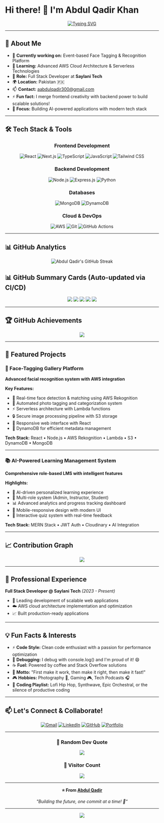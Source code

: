 # Hi there! 👋 I'm Abdul Qadir Khan

<div align="center">
  
[![Typing SVG](https://readme-typing-svg.demolab.com?font=Fira+Code&size=22&duration=3000&pause=1000&color=00D9FF&center=true&vCenter=true&width=600&lines=Full+Stack+Developer+%F0%9F%9A%80;AWS+%E2%98%81%EF%B8%8F;MERN+Stack+Expert+%F0%9F%92%BB;Face+Recognition+Specialist+%F0%9F%A4%96;Building+Scalable+Solutions+%F0%9F%8C%9F)](https://git.io/typing-svg)

</div>

---

## 🚀 About Me

- 🔭 **Currently working on:** Event-based Face Tagging & Recognition Platform
- 🌱 **Learning:** Advanced AWS Cloud Architecture & Serverless Technologies
- 💼 **Role:** Full Stack Developer at **Saylani Tech**
- 🌍 **Location:** Pakistan 🇵🇰
- 📫 **Contact:** aabdulqadir300@gmail.com
- ⚡ **Fun fact:** I merge frontend creativity with backend power to build scalable solutions!
- 🎯 **Focus:** Building AI-powered applications with modern tech stack

---

## 🛠️ Tech Stack & Tools

<div align="center">

### Frontend Development
![React](https://img.shields.io/badge/React-20232A?style=for-the-badge&logo=react&logoColor=61DAFB)
![Next.js](https://img.shields.io/badge/Next.js-000000?style=for-the-badge&logo=next.js&logoColor=white)
![TypeScript](https://img.shields.io/badge/TypeScript-007ACC?style=for-the-badge&logo=typescript&logoColor=white)
![JavaScript](https://img.shields.io/badge/JavaScript-F7DF1E?style=for-the-badge&logo=javascript&logoColor=black)
![Tailwind CSS](https://img.shields.io/badge/Tailwind_CSS-38B2AC?style=for-the-badge&logo=tailwind-css&logoColor=white)

### Backend Development
![Node.js](https://img.shields.io/badge/Node.js-339933?style=for-the-badge&logo=node.js&logoColor=white)
![Express.js](https://img.shields.io/badge/Express.js-000000?style=for-the-badge&logo=express&logoColor=white)
![Python](https://img.shields.io/badge/Python-3776AB?style=for-the-badge&logo=python&logoColor=white)

### Databases
![MongoDB](https://img.shields.io/badge/MongoDB-4EA94B?style=for-the-badge&logo=mongodb&logoColor=white)
![DynamoDB](https://img.shields.io/badge/Amazon%20DynamoDB-4053D6?style=for-the-badge&logo=amazon-dynamodb&logoColor=white)

### Cloud & DevOps
![AWS](https://img.shields.io/badge/Amazon_AWS-FF9900?style=for-the-badge&logo=amazonaws&logoColor=white)
![Git](https://img.shields.io/badge/Git-F05032?style=for-the-badge&logo=git&logoColor=white)
![GitHub Actions](https://img.shields.io/badge/GitHub_Actions-2088FF?style=for-the-badge&logo=github-actions&logoColor=white)

</div>

---

## 📊 GitHub Analytics

<!-- <div align="center">
  <img height="180em" src="https://github-readme-stats.vercel.app/api?username=Abdulqadir000&show_icons=true&theme=radical&include_all_commits=true&count_private=true&hide_border=true"/>
  <img height="180em" src="https://github-readme-stats.vercel.app/api/top-langs/?username=Abdulqadir000&layout=compact&langs_count=8&theme=radical&hide_border=true"/>
</div> -->

<div align="center">
  <img src="https://streak-stats.demolab.com/?user=Abdulqadir000&theme=radical&hide_border=true" alt="Abdul Qadir's GitHub Streak"/>
</div>

## 📊 GitHub Summary Cards (Auto-updated via CI/CD)

<div align="center">

![](./profile-summary-card-output/radical/0-profile-details.svg)
![](./profile-summary-card-output/radical/1-repos-per-language.svg)
![](./profile-summary-card-output/radical/2-most-commit-language.svg)
![](./profile-summary-card-output/radical/3-stats.svg)
![](./profile-summary-card-output/radical/4-productive-time.svg)

</div>

---

## 🏆 GitHub Achievements

<div align="center">
  <img src="https://github-profile-trophy.vercel.app/?username=Abdulqadir000&theme=radical&no-frame=true&no-bg=true&margin-w=4&row=2&column=4"/>
</div>

---

## 🎯 Featured Projects

### 🤖 Face-Tagging Gallery Platform

**Advanced facial recognition system with AWS integration**

**Key Features:**
- 🎯 Real-time face detection & matching using AWS Rekognition
- 📸 Automated photo tagging and categorization system
- ⚡ Serverless architecture with Lambda functions
- 🔒 Secure image processing pipeline with S3 storage
- 📱 Responsive web interface with React
- 💾 DynamoDB for efficient metadata management

**Tech Stack:** React • Node.js • AWS Rekognition • Lambda • S3 • DynamoDB • MongoDB

---

### 📚 AI-Powered Learning Management System

**Comprehensive role-based LMS with intelligent features**

**Highlights:**
- 🧠 AI-driven personalized learning experience
- 👥 Multi-role system (Admin, Instructor, Student)
- 📊 Advanced analytics and progress tracking dashboard
- 📱 Mobile-responsive design with modern UI
- 🎯 Interactive quiz system with real-time feedback

**Tech Stack:** MERN Stack • JWT Auth • Cloudinary • AI Integration

---

## 📈 Contribution Graph

<div align="center">
  <img src="https://github-readme-activity-graph.vercel.app/graph?username=Abdulqadir000&theme=react-dark&hide_border=true&area=true" />
</div>

---

## 💼 Professional Experience

**Full Stack Developer @ Saylani Tech** *(2023 - Present)*
- 🚀 Leading development of scalable web applications
- ☁️ AWS cloud architecture implementation and optimization
- 📈 Built production-ready applications

---

## 💡 Fun Facts & Interests

- ⚡ **Code Style:** Clean code enthusiast with a passion for performance optimization
- 🐛 **Debugging:** I debug with console.log() and I'm proud of it! 😄
- ☕ **Fuel:** Powered by coffee and Stack Overflow solutions
- 🎯 **Motto:** "First make it work, then make it right, then make it fast!"
- 🎮 **Hobbies:** Photography 📸, Gaming 🎮, Tech Podcasts 🎧
- 🎵 **Coding Playlist:** Lofi Hip Hop, Synthwave, Epic Orchestral, or the silence of productive coding

---

## 📫 Let's Connect & Collaborate!

<div align="center">

[![Gmail](https://img.shields.io/badge/Gmail-D14836?style=for-the-badge&logo=gmail&logoColor=white)](mailto:aabdulqadir300@gmail.com)
[![LinkedIn](https://img.shields.io/badge/LinkedIn-0077B5?style=for-the-badge&logo=linkedin&logoColor=white)](https://www.linkedin.com/in/abdul-qadir-khan-781266205)
[![GitHub](https://img.shields.io/badge/GitHub-100000?style=for-the-badge&logo=github&logoColor=white)](https://github.com/Abdulqadir000)
[![Portfolio](https://img.shields.io/badge/Portfolio-FF5722?style=for-the-badge&logo=todoist&logoColor=white)](https://abdulqadir-portfolio.netlify.app)

</div>

---

<div align="center">

### 💭 Random Dev Quote
![](https://quotes-github-readme.vercel.app/api?type=horizontal&theme=radical)

### 🎯 Visitor Count
![](https://komarev.com/ghpvc/?username=Abdulqadir000&color=brightgreen&style=for-the-badge)

---

**⭐ From [Abdul Qadir](https://github.com/Abdulqadir000)**

*"Building the future, one commit at a time! 🚀"*

</div>

---

<div align="center">
  <img src="https://capsule-render.vercel.app/api?type=waving&color=gradient&height=100&section=footer"/>
</div>
